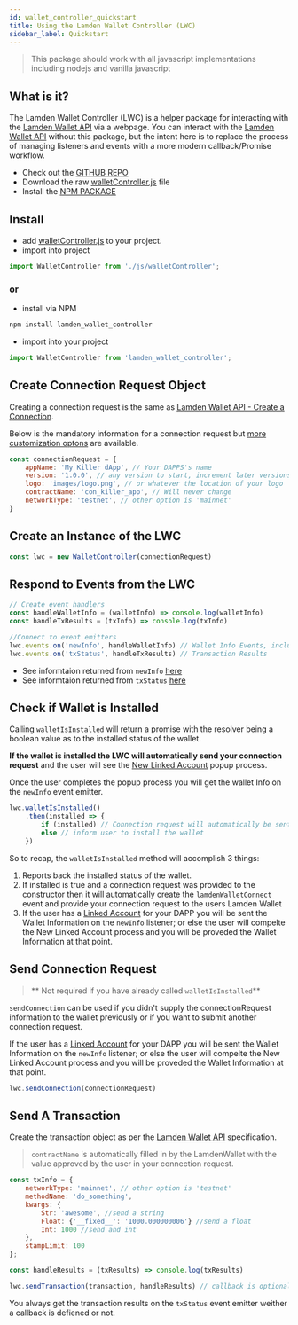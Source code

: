 ```yaml
---
id: wallet_controller_quickstart
title: Using the Lamden Wallet Controller (LWC)
sidebar_label: Quickstart
---
```


> This package should work with all javascript implementations including nodejs and vanilla javascript

## What is it?
The Lamden Wallet Controller (LWC) is a helper package for interacting with the <u>[Lamden Wallet API](/docs/develop/wallet_api/overview)</u> via a webpage.
You can interact with the <u>[Lamden Wallet API](/docs/develop/wallet_api/overview)</u> without this package, but the intent here is to replace the process of 
managing listeners and events with a more modern callback/Promise workflow.

- Check out the <u>[GITHUB REPO](https://github.com/Lamden/lamden_wallet_controller)</u>
- Download the raw <u>[walletController.js](https://raw.githubusercontent.com/Lamden/lamden_wallet_controller/master/walletController.js)</u> file
- Install the <u>[NPM PACKAGE](https://www.npmjs.com/package/lamden_wallet_controller)</u>

## Install

- add <u>[walletController.js](https://raw.githubusercontent.com/Lamden/lamden_wallet_controller/master/walletController.js)</u> to your project.
- import into project
```javascript
import WalletController from './js/walletController';

```

### or

- install via NPM
```bash
npm install lamden_wallet_controller
```
- import into your project
```javascript
import WalletController from 'lamden_wallet_controller';

```


## Create Connection Request Object
Creating a connection request is the same as <u>[Lamden Wallet API - Create a Connection](docs/develop/wallet_api/overview)</u>.

Below is the mandatory information for a connection request but <u>[more customization optons](/docs/develop/wallet_api/customize_connection)</u>  are available.
```javascript
const connectionRequest = {
    appName: 'My Killer dApp', // Your DAPPS's name
    version: '1.0.0', // any version to start, increment later versions to update connection info
    logo: 'images/logo.png', // or whatever the location of your logo
    contractName: 'con_killer_app', // Will never change
    networkType: 'testnet', // other option is 'mainnet'
}
```

## Create an Instance of the LWC
```javascript
const lwc = new WalletController(connectionRequest)
```

## Respond to Events from the LWC
```javascript
// Create event handlers
const handleWalletInfo = (walletInfo) => console.log(walletInfo) 
const handleTxResults = (txInfo) => console.log(txInfo) 

//Connect to event emitters
lwc.events.on('newInfo', handleWalletInfo) // Wallet Info Events, including errors
lwc.events.on('txStatus', handleTxResults) // Transaction Results
```

- See informtaion returned from `newInfo` <u>[here](/docs/develop/wallet_api/get_wallet_info#request-wallet-info)</u>
- See informtaion returned from `txStatus` <u>[here](/docs/develop/wallet_api/send_transactions#listen-for-transaction-result)</u>

## Check if Wallet is Installed
Calling `walletIsInstalled` will return a promise with the resolver being a boolean value as to the installed status of the wallet.

**If the wallet is installed the LWC will automatically send your connection request** and the user will see the <u>[New Linked Account](/docs/wallet/accounts_linked_create#linked-account-creation)</u> popup process. 

Once the user completes the popup process you will get the wallet Info on the `newInfo` event emitter.

```javascript
lwc.walletIsInstalled()
    .then(installed => {
        if (installed) // Connection request will automatically be sent.
        else // inform user to install the wallet
    })
```
So to recap, the `walletIsInstalled` method will accomplish 3 things:
1. Reports back the installed status of the wallet.
2. If installed is true and a connection request was provided to the constructor then it will automatically create the `lamdenWalletConnect` event and provide your connection request to the users Lamden Wallet
3. If the user has a <u>[Linked Account](/docs/wallet/accounts_linked_overview)</u> for your DAPP you will be sent the Wallet Information on the `newInfo` listener; or else the user will compelte the New Linked Account process and you will be proveded the Wallet Information at that point.

## Send Connection Request
> ** Not required if you have already called `walletIsInstalled`**

`sendConnection` can be used if you didn't supply the connectionRequest information to the wallet previously or if you want to submit another connection request.

If the user has a <u>[Linked Account](/docs/wallet/accounts_linked_overview)</u> for your DAPP you will be sent the Wallet Information on the `newInfo` listener; or else the user will compelte the New Linked Account process and you will be proveded the Wallet Information at that point.

```javascript
lwc.sendConnection(connectionRequest)  
```


## Send A Transaction
Create the transaction object as per the <u>[Lamden Wallet API](/docs/develop/wallet_api/send_transactions#create-transaction-detail)</u> specification.

> `contractName` is automatically filled in by the LamdenWallet with the value approved by the user in your connection request.

```javascript
const txInfo = {
    networkType: 'mainnet', // other option is 'testnet'
    methodName: 'do_something', 
    kwargs: {
        Str: 'awesome', //send a string
        Float: {'__fixed__': '1000.000000006'} //send a float
        Int: 1000 //send and int
    }, 
    stampLimit: 100
};

const handleResults = (txResults) => console.log(txResults)

lwc.sendTransaction(transaction, handleResults) // callback is optional
```

You always get the transaction results on the `txStatus` event emitter weither a callback is defiened or not.